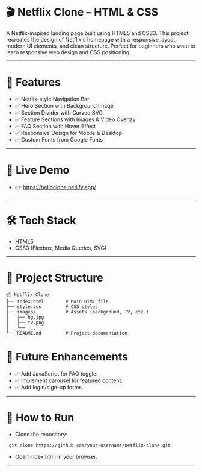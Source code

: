 # 🎬 Netflix Clone – HTML & CSS

A Netflix-inspired landing page built using HTML5 and CSS3. This project recreates the design of Netflix's homepage with a responsive layout, modern UI elements, and clean structure. Perfect for beginners who want to learn responsive web design and CSS positioning.

---
# 📌 Features

- ✅ Netflix-style Navigation Bar
- ✅ Hero Section with Background Image
- ✅ Section Divider with Curved SVG
- ✅ Feature Sections with Images & Video Overlay
- ✅ FAQ Section with Hover Effect
- ✅ Responsive Design for Mobile & Desktop
- ✅ Custom Fonts from Google Fonts

---
# 🔗 Live Demo

- 👉 https://helloclone.netlify.app/
---

# 🛠️ Tech Stack

- HTML5
- CSS3 (Flexbox, Media Queries, SVG)
---
# 📂 Project Structure
``` 
📦 Netflix-Clone
├── index.html        # Main HTML file
├── style.css         # CSS styles
├── images/           # Assets (background, TV, etc.)
│   ├── bg.jpg
│   ├── tv.png
│   └── ...
└── README.md         # Project documentation
```
# 📌 Future Enhancements

- ✅ Add JavaScript for FAQ toggle.
- ✅ Implement carousel for featured content.
- ✅ Add login/sign-up forms.
---
# 🚀 How to Run

- Clone the repository:

```
 git clone https://github.com/your-username/netflix-clone.git 
```
- Open index.html in your browser.

---

